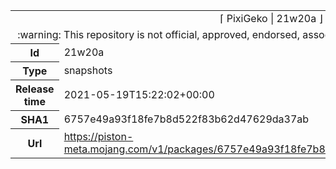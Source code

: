 <html><table>
<tr><td colspan="2" align="center"><img width="0" height="0"><br/>⌈ PixiGeko | 21w20a ⌋<br/><img width="0" height="0"></td></tr>
<tr><td colspan="2" align="center"><img width="0" height="0"><br/>
:warning: This repository is not official, approved, endorsed, associated or connected with Mojang :warning:
<br/><img width="0" height="0"></td></tr>
<tr><th>Id</th><td>21w20a</td></tr>
<tr><th>Type</th><td>snapshots</td></tr>
<tr><th>Release time</th><td>2021-05-19T15:22:02+00:00</td></tr>
<tr><th>SHA1</th><td>6757e49a93f18fe7b8d522f83b62d47629da37ab</td></tr>
<tr><th>Url</th><td><a href="https://piston-meta.mojang.com/v1/packages/6757e49a93f18fe7b8d522f83b62d47629da37ab/21w20a.json">https://piston-meta.mojang.com/v1/packages/6757e49a93f18fe7b8d522f83b62d47629da37ab/21w20a.json</a></td></tr>